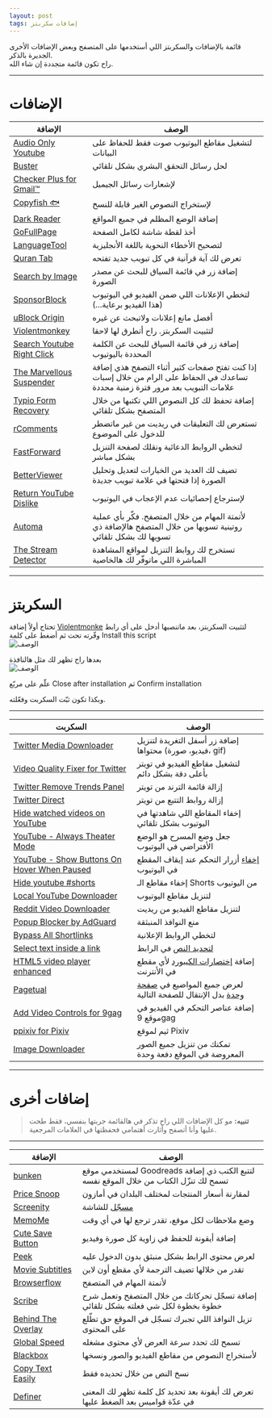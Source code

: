 ```yaml
---
layout: post
tags: إضافات سكربتز
---
```


قائمة بالإضافات والسكربتز اللي أستخدمها على المتصفح وبعض الإضافات الأخرى الجديرة بالذكر.  
راح تكون قائمة متجددة إن شاء الله.


***


# الإضافات



| الإضافة | الوصف |
| -------- | -------- |
| [Audio Only Youtube](https://chrome.google.com/webstore/detail/audio-only-youtube/pkocpiliahoaohbolmkelakpiphnllog)     | لتشغيل مقاطع اليوتيوب صوت فقط للحفاظ على البيانات|
| [Buster](https://github.com/dessant/buster) | لحل رسائل التحقق البشري بشكل تلقائي |
| [Checker Plus for Gmail™](https://chrome.google.com/webstore/detail/checker-plus-for-gmail/oeopbcgkkoapgobdbedcemjljbihmemj) | لإشعارات رسائل الجيميل |
| [Copyfish 🐟](https://ocr.space/copyfish)     | لإستخراج النصوص الغير قابلة للنسخ     |
| [Dark Reader](https://darkreader.org/) | إضافة الوضع المظلم في جميع المواقع|
| [GoFullPage](https://chrome.google.com/webstore/detail/gofullpage-full-page-scre/fdpohaocaechififmbbbbbknoalclacl) | أخذ لقطة شاشة لكامل الصفحة |
| [LanguageTool](https://chrome.google.com/webstore/detail/grammar-spell-checker-%E2%80%94-l/oldceeleldhonbafppcapldpdifcinji?utm_source=lt-homepage)     | لتصحيح الأخطاء النحوية باللغة الأنجليزية     |
| [Quran Tab](https://chrome.google.com/webstore/detail/quran-tab/afaihcdgkjebgabomemccdneglknjkdd) | تعرض لك آية قرآنية في كل تبويب جديد تفتحه |
| [Search by Image](https://github.com/dessant/search-by-image#readme) | إضافة زر في قائمة السياق للبحث عن مصدر الصورة |
| [SponsorBlock](https://sponsor.ajay.app/)     | لتخطي الإعلانات اللي ضمن الفيديو في اليوتيوب (هذا الفيديو برعاية...)     |
| [uBlock Origin](https://github.com/gorhill/uBlock) | أفضل مانع إعلانات ولاتبحث عن غيره |
| [Violentmonkey](https://violentmonkey.github.io/get-it/) | لتثبيت السكربتز. راح أتطرق لها لاحقا |
| [Search Youtube Right Click](https://chrome.google.com/webstore/detail/search-youtube-right-clic/lflcebbffielibkndnkmpgpbpkaicehg/related)     | إضافة زر في قائمة السياق للبحث عن الكلمة المحددة باليوتيوب     |
| [The Marvellous Suspender](https://chrome.google.com/webstore/detail/the-marvellous-suspender/noogafoofpebimajpfpamcfhoaifemoa) | إذا كنت تفتح صفحات كثير أثناء التصفح هذي إضافة تساعدك في الحفاظ على الرام من خلال إسبات علامات التبويب بعد مرور فترة زمنية محددة|
| [Typio Form Recovery](https://chrome.google.com/webstore/detail/typio-form-recovery/djkbihbnjhkjahbhjaadbepppbpoedaa/related?hl=en) | إضافة تحفظ لك كل النصوص اللي تكتبها من خلال المتصفح بشكل تلقائي |
| [rComments](https://chrome.google.com/webstore/detail/rcomments-reddit-hover-co/njkilkdmdolbjonbfjhmknefhdccioig)     | تستعرض لك التعليقات في ريديت من غير ماتضطر للدخول على الموضوع     |
| [FastForward](https://github.com/FastForwardTeam/FastForward) | لتخطي الروابط الدعائية ونقلك لصفحة التنزيل بشكل مباشر|
| [BetterViewer](https://chrome.google.com/webstore/detail/betterviewer/llcpfkbjgkpmapiidpnohffjmmnhpmpb) | تضيف لك العديد من الخيارات لتعديل وتحليل الصورة إذا فتحتها في علامة تبويب جديدة |
| [Return YouTube Dislike](https://www.returnyoutubedislike.com/)     | لإسترجاع إحصائيات عدم الإعجاب في اليوتيوب     |
|[Automa](https://github.com/Kholid060/automa) | لأتمتة المهام من خلال المتصفح. فكّر بأي عملية روتينية تسويها من خلال المتصفح هالإضافة ذي تسويها لك بشكل تلقائي|
| [The Stream Detector](https://github.com/rowrawer/stream-detector/) | تستخرج لك روابط التنزيل لمواقع المشاهدة المباشرة اللي ماتوفّر لك هالخاصية |

***
# السكربتز

تحتاج أولاً إضافة [Violentmonke](https://violentmonkey.github.io/get-it/) لتثبيت السكربتز، بعد ماتنصبها أدخل على أي رابط وفّرته تحت ثم أضغط على كلمة Install this script   
![الوصف](https://iili.io/WVHVON.png)

بعدها راح تظهر لك مثل هالنافذة  
![الوصف](https://iili.io/WVHjWX.png)

علّم على مربّع Close after installation ثم Confirm installation 

وبكذا تكون ثبّت السكربت وفعّلته.

***


| السكربت | الوصف | 
| -------- | -------- | 
| [Twitter Media Downloader](https://greasyfork.org/en/scripts/423001-twitter-media-downloade)     | إضافة [زر](https://greasyfork.s3.us-east-2.amazonaws.com/k9pemkya1jkp1ocx38lypw6ucakz) أسفل التغريدة لتنزيل محتواها (فيديو، صورة، gif)     |
| [Video Quality Fixer for Twitter](https://greasyfork.org/en/scripts/399827-video-quality-fixer-for-twitter) | لتشغيل مقاطع الفيديو في تويتر بأعلى دقة بشكل دائم |
| [Twitter Remove Trends Panel](https://greasyfork.org/en/scripts/399025-twitter-remove-trends-panel) | إزالة قائمة الترند من تويتر |
| [Twitter Direct](https://greasyfork.org/en/scripts/404632-twitter-direct)     | إزالة روابط التتبع من تويتر     |
|[Hide watched videos on YouTube](https://gist.github.com/xPaw/6324624/raw/YoutubeHideWatched.user.js) | إخفاء المقاطع اللي شاهدتها في اليوتيوب بشكل تلقائي| 
| [YouTube - Always Theater Mode](https://greasyfork.org/en/scripts/10523-youtube-always-theater-mode) | جعل وضع المسرح هو الوضع الأفتراضي في اليوتيوب | 
| [YouTube - Show Buttons On Hover When Paused](https://greasyfork.org/en/scripts/432240-youtube-show-buttons-on-hover-when-paused)     | [إخفاء](https://raw.githubusercontent.com/pabli24/YTPlayerHideButtonsWhenPaused/main/img/ytplayer.webp) أزرار التحكم  عند إيقاف المقطع في اليوتيوب   |
| [Hide youtube #shorts](https://greasyfork.org/en/scripts/437345-hide-youtube-shorts) | إخفاء مقاطع الـ Shorts من اليوتيوب |
| [Local YouTube Downloader](https://greasyfork.org/en/scripts/369400-local-youtube-downloader) | لتنزيل مقاطع اليوتيوب | 
| [Reddit Video Downloader](https://greasyfork.org/en/scripts/427155-reddit-video-downloader-with-sound-redditsave)     | لتنزيل مقاطع الفيديو من ريديت     |
| [Popup Blocker by AdGuard](https://userscripts.adtidy.org/release/popup-blocker/2.5/popupblocker.user.js) | منع النوافذ المنبثقة | 
| [Bypass All Shortlinks](https://greasyfork.org/en/scripts/431691-bypass-all-shortlinks) | لتخطي الروابط الإعلانية | 
| [Select text inside a link ](https://greasyfork.org/en/scripts/789-select-text-inside-a-link-like-opera)     | [لتحديد النص](https://i.imgur.com/NSqXG5n.png) في الرابط     | 
| [HTML5 video player enhanced ](https://greasyfork.org/en/scripts/381682-html5%E8%A7%86%E9%A2%91%E6%92%AD%E6%94%BE%E5%99%A8%E5%A2%9E%E5%BC%BA%E8%84%9A%E6%9C%AC) |إضافة [إختصارات الكيبورد](https://iili.io/WMt1un.jpg) لأي مقطع في الأنترنت|
| [Pagetual](https://greasyfork.org/en/scripts/438684-pagetual) | لعرض جميع المواضيع في [صفحة وحدة](https://greasyfork.s3.us-east-2.amazonaws.com/7n1gv0qze82pwn5swvo6bhsu5i1n) بدل الإنتقال للصفحة التالية |
| [Add Video Controls for 9gag](https://greasyfork.org/en/scripts/424024-add-video-controls-for-9gag-com-on-hover)     | إضافة عناصر التحكم في الفيديو في موقع 9gag     |
| [ppixiv for Pixiv](https://greasyfork.org/en/scripts/370418-ppixiv-for-pixiv) | ثيم لموقع Pixiv  |
|[Image Downloader](https://greasyfork.org/en/scripts/419894-image-downloader)|تمكنك من تنزيل جميع الصور المعروضة في الموقع دفعة وحدة |

***

# إضافات أخرى

>**تنبيه:** مو كل الإضافات اللي راح تذكر في هالقائمة جربتها بنفسي، فقط طحت عليها وأنا أتصفح وأثارت أهتمامي فحفظتها في العلامات المرجعية. 
 
***

| الإضافة | الوصف |
| -------- | -------- |
| [bunken ](https://github.com/laxyapahuja/bunken)     | لمستخدمي موقع Goodreads لتتبع الكتب ذي إضافة تسمح لك تنزّل الكتاب من خلال الموقع نفسه     | 
|[Price Snoop](https://vladiliescu.net/price-snoop/) | لمقارنة أسعار المنتجات لمختلف البلدان في أمازون |
| [Screenity](https://github.com/alyssaxuu/screenity) | [مسجّل](https://camo.githubusercontent.com/2df3304a36460e1d49e8d08acd108a4d8222e73c5366c823eed8c833ec500c33/68747470733a2f2f6d656469612e67697068792e636f6d2f6d656469612f3668633730396e4645596e45747a4949794e2f67697068792e676966) للشاشة | 
| [MemoMe](https://chrome.google.com/webstore/detail/memome/ggmmlakgdebabadkcnillknmpimjnpao)     | وضع ملاحظات لكل موقع، تقدر ترجع لها في أي وقت     | 
|[Cute Save Button](https://chrome.google.com/webstore/detail/cute-save-button/foblnmhpgiilabdcbnfgoheplajhompg) | إضافة أيقونة للحفظ في زاوية كل صورة وفيديو   |
| [Peek](https://chrome.google.com/webstore/detail/peek/bfpogemllmpcpclnadighnpeeaegigjk) | لعرض محتوى الرابط بشكل منبثق بدون الدخول عليه |
| [Movie Subtitles](https://chrome.google.com/webstore/detail/movie-subtitles/ifimcneililngppkpddcliecbpcgdjag?hl=de)     | تقدر من خلالها تضيف الترجمة لأي مقطع أون لاين     | 
| [Browserflow](https://browserflow.app/) | لأتمتة المهام في المتصفح | 
| [Scribe](https://chrome.google.com/webstore/detail/scribe/okfkdaglfjjjfefdcppliegebpoegaii/related) | إضافة تسجّل تحركاتك من خلال المتصفح وتعمل شرح خطوة بخطوة لكل شي فعلته بشكل تلقائي |
| [Behind The Overlay](https://chrome.google.com/webstore/detail/behind-the-overlay/ljipkdpcjbmhkdjjmbbaggebcednbbme)     | تزيل النوافذ اللي تجبرك تسجّل في الموقع حق تطّلع على المحتوى     |
|[Global Speed](https://chrome.google.com/webstore/detail/global-speed/jpbjcnkcffbooppibceonlgknpkniiff) | تسمح لك تحدد سرعة العرض لأي محتوى مشغله| 
| [Blackbox ](https://chrome.google.com/webstore/detail/blackbox-select-copy-past/mcgbeeipkmelnpldkobichboakdfaeon) | لأستخراج النصوص من مقاطع الفيديو والصور ونسخها |
| [Copy Text Easily](https://chrome.google.com/webstore/detail/copy-text-easily/fagmaopcbeobbfhkeodicjekiniefdlo)     | نسخ النص من  خلال تحديده فقط     | 
| [Definer ](https://chrome.google.com/webstore/detail/definer-advanced-popup-di/noagjioaihamoljcbelhdlldnmlgnkon) | تعرض لك أيقونة بعد تحديد كل كلمة تظهر لك المعنى في عدّة قواميس بعد الضغط عليها| 






















